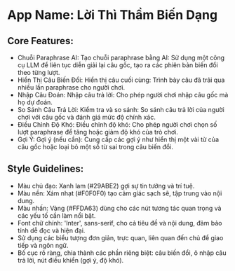 # **App Name**: Lời Thì Thầm Biến Dạng

## Core Features:

- Chuỗi Paraphrase AI: Tạo chuỗi paraphrase bằng AI: Sử dụng một công cụ LLM để liên tục diễn giải lại câu gốc, tạo ra các phiên bản biến đổi theo từng lượt.
- Hiển Thị Câu Biến Đổi: Hiển thị câu cuối cùng: Trình bày câu đã trải qua nhiều lần paraphrase cho người chơi.
- Nhập Câu Đoán: Nhập câu trả lời: Cho phép người chơi nhập câu gốc mà họ dự đoán.
- So Sánh Câu Trả Lời: Kiểm tra và so sánh: So sánh câu trả lời của người chơi với câu gốc và đánh giá mức độ chính xác.
- Điều Chỉnh Độ Khó: Điều chỉnh độ khó: Cho phép người chơi chọn số lượt paraphrase để tăng hoặc giảm độ khó của trò chơi.
- Gợi Ý: Gợi ý (nếu cần): Cung cấp các gợi ý như hiển thị một vài từ của câu gốc hoặc loại bỏ một số từ sai trong câu biến đổi.

## Style Guidelines:

- Màu chủ đạo: Xanh lam (#29ABE2) gợi sự tin tưởng và trí tuệ.
- Màu nền: Xám nhạt (#F0F0F0) tạo cảm giác sạch sẽ, tập trung vào nội dung.
- Màu nhấn: Vàng (#FFDA63) dùng cho các nút tương tác quan trọng và các yếu tố cần làm nổi bật.
- Font chữ chính: 'Inter', sans-serif, cho cả tiêu đề và nội dung, đảm bảo tính dễ đọc và hiện đại.
- Sử dụng các biểu tượng đơn giản, trực quan, liên quan đến chủ đề giao tiếp và ngôn ngữ. 
- Bố cục rõ ràng, chia thành các phần riêng biệt: câu biến đổi, ô nhập câu trả lời, nút điều khiển (gợi ý, độ khó).